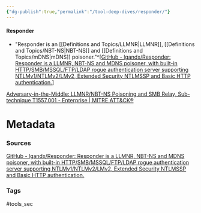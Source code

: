 ```yaml
---
{"dg-publish":true,"permalink":"/tool-deep-dives/responder/"}
---
```


#### Responder
- "Responder is an [[Definitions and Topics/LLMNR\|LLMNR]], [[Definitions and Topics/NBT-NS\|NBT-NS]] and [[Definitions and Topics/mDNS\|mDNS]] poisoner."^[[GitHub - lgandx/Responder: Responder is a LLMNR, NBT-NS and MDNS poisoner, with built-in HTTP/SMB/MSSQL/FTP/LDAP rogue authentication server supporting NTLMv1/NTLMv2/LMv2, Extended Security NTLMSSP and Basic HTTP authentication.](https://github.com/lgandx/Responder)]


[Adversary-in-the-Middle: LLMNR/NBT-NS Poisoning and SMB Relay, Sub-technique T1557.001 - Enterprise | MITRE ATT&CK®](https://attack.mitre.org/techniques/T1557/001/)



# Metadata

### Sources
[GitHub - lgandx/Responder: Responder is a LLMNR, NBT-NS and MDNS poisoner, with built-in HTTP/SMB/MSSQL/FTP/LDAP rogue authentication server supporting NTLMv1/NTLMv2/LMv2, Extended Security NTLMSSP and Basic HTTP authentication.](https://github.com/lgandx/Responder)
### Tags
#tools_sec 